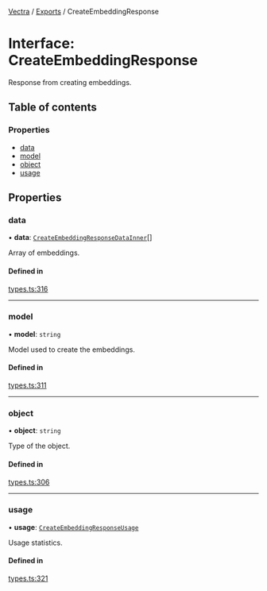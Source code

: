 [Vectra](../README.md) / [Exports](../modules.md) / CreateEmbeddingResponse

# Interface: CreateEmbeddingResponse

Response from creating embeddings.

## Table of contents

### Properties

- [data](CreateEmbeddingResponse.md#data)
- [model](CreateEmbeddingResponse.md#model)
- [object](CreateEmbeddingResponse.md#object)
- [usage](CreateEmbeddingResponse.md#usage)

## Properties

### data

• **data**: [`CreateEmbeddingResponseDataInner`](CreateEmbeddingResponseDataInner.md)[]

Array of embeddings.

#### Defined in

[types.ts:316](https://github.com/bartonmalow/vectra/blob/418123d/src/types.ts#L316)

___

### model

• **model**: `string`

Model used to create the embeddings.

#### Defined in

[types.ts:311](https://github.com/bartonmalow/vectra/blob/418123d/src/types.ts#L311)

___

### object

• **object**: `string`

Type of the object.

#### Defined in

[types.ts:306](https://github.com/bartonmalow/vectra/blob/418123d/src/types.ts#L306)

___

### usage

• **usage**: [`CreateEmbeddingResponseUsage`](CreateEmbeddingResponseUsage.md)

Usage statistics.

#### Defined in

[types.ts:321](https://github.com/bartonmalow/vectra/blob/418123d/src/types.ts#L321)

